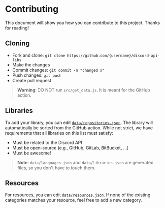 # Contributing

This document will show you how you can contribute to this project. Thanks for
reading!

## Cloning

- Fork and clone: `git clone https://github.com/{username}/discord-api-libs`
- Make the changes
- Commit changes: `git commit -m "changed x"`
- Push changes: `git push`
- Create pull request

> **Warning**: DO NOT run `src/get_data.js`. It is meant for the GitHub action.

## Libraries

To add your library, you can edit
[`data/repositories.json`](data/repositories.json). The library will
automatically be sorted from the GitHub action. While not strict, we have
requirements that all libraries on this list must satisfy:

- Must be related to the Discord API
- Must be open-source (e.g., GitHub, GitLab, BitBucket, ...)
- Must be awesome!

> **Note**: `data/languages.json` and `data/libraries.json` are generated files,
> so you don't have to touch them.

## Resources

For resources, you can edit [`data/resources.json`](data/resources.json). If
none of the existing categories matches your resource, feel free to add a new
category.
